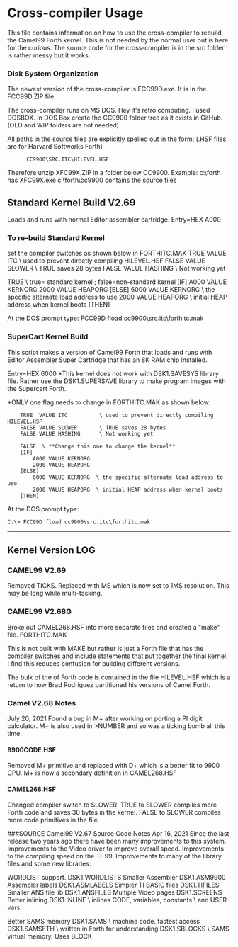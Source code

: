# Cross-compiler Usage 

This file contains information on how to use the cross-compiler to rebuild
the Camel99 Forth kernel. This is not needed by the normal user but is here
for the curious. The source code for the cross-compiler is in the src
folder is rather messy but it works.

### Disk System Organization
The newest version of the cross-compiler is FCC99D.exe.
It is in the FCC99D.ZIP file.

The cross-compiler runs on MS DOS. Hey it's retro computing. I used DOSBOX.
In DOS Box create the CC9900 folder tree as it exists in GitHub.
(OLD and WIP folders are not needed)

All paths in the source files are explicitly spelled out in the form:
(.HSF files are for Harvard Softworks Forth)

          CC9900\SRC.ITC\HILEVEL.HSF

Therefore unzip XFC99X.ZIP in a folder below CC9900.
Example:
c:\forth             has XFC99X.exe
c:\forth\cc9900      contains the source files

## Standard Kernel Build V2.69
Loads and runs with normal Editor assembler cartridge. Entry=HEX A000

### To re-build Standard Kernel
set the compiler switches as shown below in FORTHITC.MAK
TRUE  VALUE ITC          \ used to prevent directly compiling HILEVEL.HSF
FALSE VALUE SLOWER       \ TRUE saves 28 bytes
FALSE VALUE HASHING      \ Not working yet

TRUE \ true= standard kernel ;  false=non-standard kernel
[IF]
    A000 VALUE KERNORG
    2000 VALUE HEAPORG
[ELSE]
		6000 VALUE KERNORG  \ the specific alternate load address to use
		2000 VALUE HEAPORG  \ initial HEAP address when kernel boots
[THEN]

At the DOS prompt type:   FCC99D  fload cc9900\src.itc\forthitc.mak

### SuperCart Kernel Build
This script makes a version of Camel99 Forth that loads and runs with Editor Assembler Super Cartridge that has an 8K RAM chip installed.

Entry=HEX 6000
*This kernel does not work with DSK1.SAVESYS library file.
 Rather use the DSK1.SUPERSAVE library to make program images with the Supercart Forth. 

*ONLY one flag needs to change in FORTHITC.MAK as shown below:

```
    TRUE  VALUE ITC          \ used to prevent directly compiling HILEVEL.HSF
    FALSE VALUE SLOWER       \ TRUE saves 28 bytes
    FALSE VALUE HASHING      \ Not working yet

    FALSE  \ **Change this one to change the kernel**
    [IF]
        A000 VALUE KERNORG
        2000 VALUE HEAPORG
    [ELSE]
		6000 VALUE KERNORG  \ the specific alternate load address to use
		2000 VALUE HEAPORG  \ initial HEAP address when kernel boots
    [THEN]
```

At the DOS prompt type:    
```
C:\> FCC99D fload cc9900\src.itc\forthitc.mak
```

*****************************************************
## Kernel Version LOG

### CAMEL99 V2.69 
Removed TICKS. Replaced with MS which is now set to 1MS resolution. 
This may be long while multi-tasking. 




### CAMEL99 V2.68G
Broke out CAMEL268.HSF into more separate files and created a "make" file.
FORTHITC.MAK

This is not built with MAKE but rather is just a Forth file that has the
compiler switches and include statements that put together the final kernel.
I find this reduces confusion for building different versions.

The bulk of the of Forth code is contained in the file HILEVEL.HSF which is a
return to how Brad Rodriguez partitioned his versions of Camel Forth.

### Camel V2.68 Notes
July 20, 2021
Found a bug in M+ after working on porting a PI digit calculator.
M+ is also used in >NUMBER and so was a ticking bomb all this time.

#### 9900CODE.HSF  
Removed M+ primitive and replaced with D+ which is a better fit to 9900 CPU.
M+ is now a secondary definition in CAMEL268.HSF

#### CAMEL268.HSF
Changed compiler switch to SLOWER. TRUE to SLOWER compiles more Forth code and
saves 30 bytes in the kernel. FALSE to SLOWER compiles more code primitives in
the file.

###SOURCE Camel99 V2.67 Source Code Notes
Apr 16, 2021
Since the last release two years ago there have been many improvements to this system.
Improvements to the Video driver to improve overall speed.
Improvements to the compiling speed on the TI-99.
Improvements to many of the library files and some new libraries:

WORDLIST support.      DSK1.WORDLISTS
Smaller Assembler      DSK1.ASM9900
Assembler labels       DSK1.ASMLABELS
Simpler TI BASIC files DSK1.TIFILES  
Smaller ANS file lib   DSK1.ANSFILES
Multiple Video pages   DSK1.SCREENS
Better inlining        DSK1.INLINE   \ inlines CODE, variables, constants
                                     \ and USER vars.

Better SAMS memory    DSK1.SAMS      \ machine code. fastest access
                      DSK1.SAMSFTH   \ written in Forth for understanding
                      DSK1.SBLOCKS   \ SAMS virtual memory. Uses BLOCK
